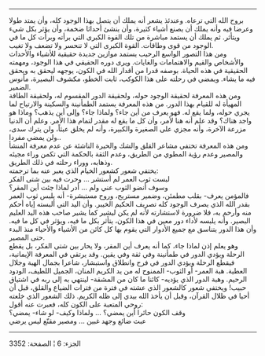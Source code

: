 ------------------------------------------------------------------------

بروح الله التي ترعاه. وعندئذ يشعر أنه يملك أن يتصل بهذا الوجود كله، وأن
يمتد طولا وعرضا فيه وأنه يملك أن يصنع أشياء كثيرة، وأن ينشئ أحداثا ضخمة،
وأن يؤثر بكل شيء ويتأثر. ثم يملك أن يستمد مباشرة من تلك القوة الكبرى
التي برأته وبرأت كل ما في الوجود من قوى وطاقات. القوة الكبرى التي لا
تنحسر ولا تضعف ولا تغيب.  
ومن هذا التصور الواسع الرحيب يستمد موازين جديدة حقيقية للأشياء والأحداث
والأشخاص والقيم والاهتمامات والغايات. ويرى دوره الحقيقي في هذا الوجود،
ومهمته الحقيقية في هذه الحياة. بوصفه قدرا من أقدار الله في الكون، يوجهه
ليحقق به ويحقق فيه ما يشاء. ويمضي في رحلته على هذا الكوكب، ثابت الخطو،
مكشوف البصيرة، مأنوس الضمير.  
ومن هذه المعرفة لحقيقة الوجود حوله، ولحقيقة الدور المقسوم له، ولحقيقة
الطاقة المهيأة له للقيام بهذا الدور. من هذه المعرفة يستمد الطمأنينة
والسكينة والارتياح لما يجري حوله، ولما يقع له. فهو يعرف من أين جاء؟
ولماذا جاء؟ وإلى أين يذهب؟ وماذا هو واجد هناك؟ وقد علم أنه هنا لأمر، وأن
كل ما يقع له مقدر لتمام هذا الأمر. وعلم أن الدنيا مزرعة الآخرة، وأنه
مجزي على الصغيرة والكبيرة، وأنه لم يخلق عبثاً، ولن يترك سدى، ولن يمضي
مفردا..  
ومن هذه المعرفة تختفي مشاعر القلق والشك والحيرة الناشئة عن عدم معرفة
المنشأ والمصير وعدم رؤية المطوي من الطريق، وعدم الثقة بالحكمة التي تكمن
وراء مجيئه وذهابه، ووراء رحلته في ذلك الطريق.  
يختفي شعور كشعور الخيام الذي يعبر عنه بما ترجمته:  
لبست ثوب العمر لم أستشر ... وحرت فيه بين شتى الفكر  
وسوف أنضو الثوب عني ولم ... أدر لماذا جئت أين المقر؟  
فالمؤمن يعرف- بقلب مطمئن، وضمير مستريح، وروح مستبشرة- أنه يلبس ثوب العمر
بقدر الله الذي يصرف الوجود كله تصريف الحكيم الخيبر. وأن اليد التي ألبسته
إياه أحكم منه وأرحم به، فلا ضرورة لاستشارته لأنه لم يكن ليشير كما يشير
صاحب هذه اليد العليم البصير. وأنه يلبسه لأداء دور معين في هذا الكون،
يتأثر بكل ما فيه، ويؤثر في كل ما فيه. وأن هذا الدور يتناسق مع جميع
الأدوار التي يقوم بها كل كائن من الأشياء والأحياء منذ البدء حتى
المصير.  
وهو يعلم إذن لماذا جاء، كما أنه يعرف أين المقر، ولا يحار بين شتى الفكر،
بل يقطع الرحلة ويؤدي الدور في طمأنينة وفي ثقة وفي يقين. وقد يرتقي في
المعرفة الإيمانية، فيقطع الرحلة ويؤدي الدور في فرح وانطلاق واستبشار،
شاعرا بجمال الهبة وجلال العطية. هبة العمر- أو الثوب- الممنوح له من يد
الكريم المنان، الجميل اللطيف، الودود الرحيم. وهبة الدور الذي يؤديه-
كائنا ما كان من المشقة- لينتهي به إلى ربه في اشتياق حبيب! ويختفي شعور
كالشعور الذي عشته في فترة من فترات الضياع والقلق، قبل أن أحيا في ظلال
القرآن، وقبل أن يأخذ الله بيدي إلى ظله الكريم. ذلك الشعور الذي خلعته
روحي المتعبة على الكون كله، فعبرت عنه أقول:  
وقف الكون حائرا أين يمضي؟ ... ولماذا وكيف- لو شاء- يمضي؟  
عبث ضائع وجهد غبين ... ومصير مقنّع ليس يرضي

------------------------------------------------------------------------

الجزء: 6 ¦ الصفحة: 3352
